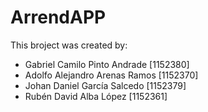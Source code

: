 # ArrendAPP

This broject was created by:

* Gabriel Camilo Pinto Andrade [1152380]
* Adolfo Alejandro Arenas Ramos [1152370]
* Johan Daniel García Salcedo [1152379]
* Rubén David Alba López [1152361]
